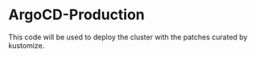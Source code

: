# ArgoCD-Production
This code will be used to deploy the cluster with the patches curated by kustomize.
